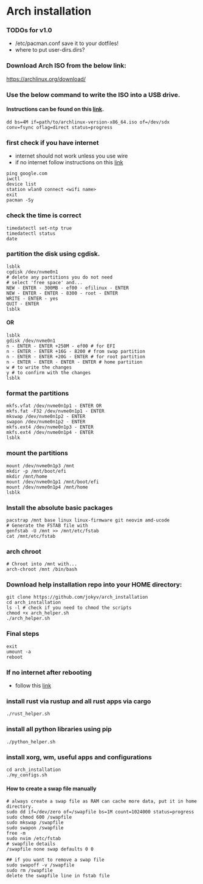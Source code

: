 # Arch installation

### TODOs for v1.0
- /etc/pacman.conf save it to your dotfiles!
- where to put user-dirs.dirs?

### Download Arch ISO from the below link:
https://archlinux.org/download/

### Use the below command to write the ISO into a USB drive.
#### Instructions can be found on this [link](https://wiki.archlinux.org/title/USB_flash_installation_medium).

```
dd bs=4M if=path/to/archlinux-version-x86_64.iso of=/dev/sdx conv=fsync oflag=direct status=progress
````

### first check if you have internet
- internet should not work unless you use wire 
- if no internet follow instructions on this [link](https://wiki.archlinux.org/index.php/Iwd#iwctl)
```
ping google.com
iwctl
device list
station wlan0 connect <wifi name>
exit
pacman -Sy
```

### check the time is correct
```
timedatectl set-ntp true
timedatectl status
date
```

### partition the disk using cgdisk.
```
lsblk
cgdisk /dev/nvme0n1
# delete any partitions you do not need
# select 'free space' and...
NEW - ENTER - 300MB - ef00 - efilinux - ENTER
NEW - ENTER - ENTER - 8300 - root - ENTER
WRITE - ENTER - yes
QUIT - ENTER
lsblk
```
#### OR
```
lsblk
gdisk /dev/nvme0n1
n - ENTER - ENTER +250M - ef00 # for EFI
n - ENTER - ENTER +16G - 8200 # from swap partition
n - ENTER - ENTER +20G - ENTER # for root partition
n - ENTER - ENTER - ENTER - ENTER # home partition
w # to write the changes
y # to confirm with the changes
lsblk
```

### format the partitions
```
mkfs.vfat /dev/nvme0n1p1 - ENTER OR
mkfs.fat -F32 /dev/nvme0n1p1 - ENTER
mkswap /dev/nvme0n1p2 - ENTER
swapon /dev/nvme0n1p2 - ENTER
mkfs.ext4 /dev/nvme0n1p3 - ENTER
mkfs.ext4 /dev/nvme0n1p4 - ENTER
lsblk
```

### mount the partitions
```
mount /dev/nvme0n1p3 /mnt
mkdir -p /mnt/boot/efi
mkdir /mnt/home
mount /dev/nvme0n1p1 /mnt/boot/efi
mount /dev/nvme0n1p4 /mnt/home
lsblk
```

### Install the absolute basic packages
```
pacstrap /mnt base linux linux-firmware git neovim amd-ucode
# Generate the FSTAB file with 
genfstab -U /mnt >> /mnt/etc/fstab
cat /mnt/etc/fstab
```

### arch chroot
```
# Chroot into /mnt with...
arch-chroot /mnt /bin/bash
```

### Download help installation repo into your HOME directory:
```
git clone https://github.com/jokyv/arch_installation
cd arch_installation
ls -l # check if you need to chmod the scripts
chmod +x arch_helper.sh
./arch_helper.sh
```

### Final steps
```
exit
umount -a
reboot
```

### If no internet after rebooting
- follow this [link](https://wiki.archlinux.org/index.php/NetworkManager)

### install rust via rustup and all rust apps via cargo
```
./rust_helper.sh
```

### install all python libraries using pip
```
./python_helper.sh

```
### install xorg, wm, useful apps and configurations
```
cd arch_installation
./my_configs.sh
```

#### How to create a swap file manually
```
# always create a swap file as RAM can cache more data, put it in home directory.
sudo dd if=/dev/zero of=/swapfile bs=1M count=1024000 status=progress
sudo chmod 600 /swapfile
sudo mkswap /swapfile
sudo swapon /swapfile
free -m
sudo nvim /etc/fstab
# swapfile details
/swapfile none swap defaults 0 0

## if you want to remove a swap file
sudo swapoff -v /swapfile
sudo rm /swapfile
delete the swapfile line in fstab file
```

